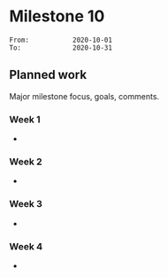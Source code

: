 # Milestone 10

```
From:           2020-10-01
To:             2020-10-31
```

## Planned work

Major milestone focus, goals, comments.

### Week 1

- 

### Week 2

- 

### Week 3

- 

### Week 4

- 
